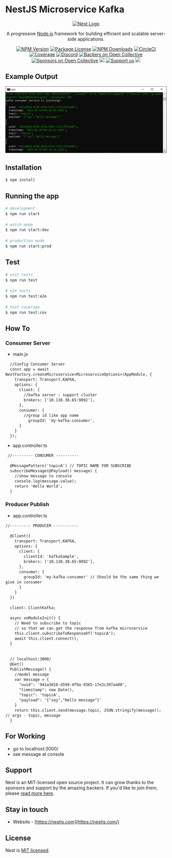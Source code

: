 

# NestJS Microservice Kafka
<p align="center">
  <a href="http://nestjs.com/" target="blank"><img src="https://nestjs.com/img/logo_text.svg" width="30%" alt="Nest Logo" /></a
</p>

[circleci-image]: https://img.shields.io/circleci/build/github/nestjs/nest/master?token=abc123def456
[circleci-url]: https://circleci.com/gh/nestjs/nest

  <p align="center">A progressive <a href="http://nodejs.org" target="_blank">Node.js</a> framework for building efficient and scalable server-side applications.</p>
    <p align="center">
<a href="https://www.npmjs.com/~nestjscore" target="_blank"><img src="https://img.shields.io/npm/v/@nestjs/core.svg" alt="NPM Version" /></a>
<a href="https://www.npmjs.com/~nestjscore" target="_blank"><img src="https://img.shields.io/npm/l/@nestjs/core.svg" alt="Package License" /></a>
<a href="https://www.npmjs.com/~nestjscore" target="_blank"><img src="https://img.shields.io/npm/dm/@nestjs/common.svg" alt="NPM Downloads" /></a>
<a href="https://circleci.com/gh/nestjs/nest" target="_blank"><img src="https://img.shields.io/circleci/build/github/nestjs/nest/master" alt="CircleCI" /></a>
<a href="https://coveralls.io/github/nestjs/nest?branch=master" target="_blank"><img src="https://coveralls.io/repos/github/nestjs/nest/badge.svg?branch=master#9" alt="Coverage" /></a>
<a href="https://discord.gg/G7Qnnhy" target="_blank"><img src="https://img.shields.io/badge/discord-online-brightgreen.svg" alt="Discord"/></a>
<a href="https://opencollective.com/nest#backer" target="_blank"><img src="https://opencollective.com/nest/backers/badge.svg" alt="Backers on Open Collective" /></a>
<a href="https://opencollective.com/nest#sponsor" target="_blank"><img src="https://opencollective.com/nest/sponsors/badge.svg" alt="Sponsors on Open Collective" /></a>
  <a href="https://paypal.me/kamilmysliwiec" target="_blank"><img src="https://img.shields.io/badge/Donate-PayPal-ff3f59.svg"/></a>
    <a href="https://opencollective.com/nest#sponsor"  target="_blank"><img src="https://img.shields.io/badge/Support%20us-Open%20Collective-41B883.svg" alt="Support us"></a>
  <a href="https://twitter.com/nestframework" target="_blank"><img src="https://img.shields.io/twitter/follow/nestframework.svg?style=social&label=Follow"></a>
</p>

## Example Output
<img src="https://raw.githubusercontent.com/tarathep/nestjs-miroservice/main/Capture.PNG"> 


## Installation

```bash
$ npm install
```

## Running the app

```bash
# development
$ npm run start

# watch mode
$ npm run start:dev

# production mode
$ npm run start:prod
```

## Test

```bash
# unit tests
$ npm run test

# e2e tests
$ npm run test:e2e

# test coverage
$ npm run test:cov
```

## How To 
### Consumer Server
- main.js
```
  //Config Consumer Server
  const app = await NestFactory.createMicroservice<MicroserviceOptions>(AppModule, {
    transport: Transport.KAFKA,
    options: {
      client: {
        //kafka server : support cluster
        brokers: ['10.138.38.65:9092'],
      },
      consumer: {
        //group id like app name
          groupId: 'my-kafka-consumer',
      }
    }
  });
```
- app.controller.ts
```
 //--------- CONSUMER ----------

  @MessagePattern('topicA') // TOPIC NAME FOR SUBSCRIBE
  subscribeMessage(@Payload() message) {
    //show message to console
    console.log(message.value);
    return 'Hello World';
  }
```

### Producer Publish
- app.controller.ts
```
//--------- PRODUCER -----------

  @Client({
    transport: Transport.KAFKA,
    options: {
      client: {
        clientId: 'kafkaSample',
        brokers: ['10.138.38.65:9092'],
      },
      consumer: {
        groupId: 'my-kafka-consumer' // Should be the same thing we give in consumer
      }
    }
  })
  
  client: ClientKafka;

  async onModuleInit() {
    // Need to subscribe to topic 
    // so that we can get the response from kafka microservice
    this.client.subscribeToResponseOf('topicA');
    await this.client.connect();
  }
  

  // localhost:3000/
  @Get()
  PublishMessage() {
    //model message
    var message = {
      "uuid": '941a3018-d599-4f9a-9365-17e2c397aa00',
      "timestamp": new Date(),
      "topic": 'topicA',
      "payload": '{"say","Hello message"}'
    }
    return this.client.send(message.topic, JSON.stringify(message)); // args - topic, message
  }
```

## For Working 
- go to localhost:3000/
- see message at console

## Support

Nest is an MIT-licensed open source project. It can grow thanks to the sponsors and support by the amazing backers. If you'd like to join them, please [read more here](https://docs.nestjs.com/support).

## Stay in touch
- Website - [https://nestjs.com](https://nestjs.com/)

## License

Nest is [MIT licensed](LICENSE).
